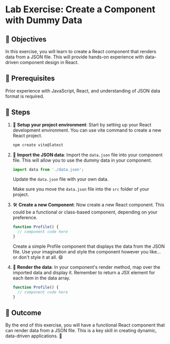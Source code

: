 # Lab Exercise: Create a Component with Dummy Data

## 🎯 Objectives

In this exercise, you will learn to create a React component that renders data from a JSON file. This will provide hands-on experience with data-driven component design in React.

## 🔑 Prerequisites

Prior experience with JavaScript, React, and understanding of JSON data format is required.

## 🚀 Steps

1. 📁 **Setup your project environment**: Start by setting up your React development environment. You can use vite command to create a new React project.

    ```bash
    npm create vite@latest
    ```

2. 📄 **Import the JSON data**: Import the `data.json` file into your component file. This will allow you to use the dummy data in your component.

    ```javascript
    import data from './data.json';
    ```

    Update the `data.json` file with your own data.

    Make sure you move the `data.json` file into the `src` folder of your project.

3. 🛠️ **Create a new Component**: Now create a new React component. This could be a functional or class-based component, depending on your preference.

    ```javascript
    function Profile() {
      // component code here
    }
    ```

    Create a simple Profile component that displays the data from the JSON file. Use your imagination and style the component however you like... or don't style it at all. 😄

4. 🎨 **Render the data**: In your component's render method, map over the imported data and display it. Remember to return a JSX element for each item in the data array.

    ```javascript
    function Profile() {
      // component code here
    }
    ```

## 🏁 Outcome

By the end of this exercise, you will have a functional React component that can render data from a JSON file. This is a key skill in creating dynamic, data-driven applications. 🎉

